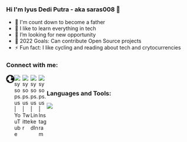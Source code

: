 ### Hi I'm Iyus Dedi Putra - aka saras008 👋 

- 🔭 I'm count down to become a father
- 🌱 I like to learn everything in tech
- 👯 I’m looking for new opportunity
- 🥅 2022 Goals: Can contribute Open Source projects
- ⚡ Fun fact: I like cycling and reading about tech and crytocurrencies

### Connect with me:

<a href="https://sysops.us"><img align="left" alt="sysops.us" width="22px" src="https://raw.githubusercontent.com/iconic/open-iconic/master/svg/globe.svg"/></a>
<a href="https://www.youtube.com/channel/UCA-8_CVsubqXXzbKm26cw_Q"><img align="left" alt="sysops.us | YouTube" width="22px" src="https://cdn.jsdelivr.net/npm/simple-icons@v3/icons/youtube.svg" /></a>
<a href="https://twitter.com/idcrypto7"><img align="left" alt="sysops.us | Twitter" width="22px" src="https://cdn.jsdelivr.net/npm/simple-icons@v3/icons/twitter.svg" /></a>
<a href="https://www.linkedin.com/in/iyus-dedi-putra-33a3925b/"><img align="left" alt="sysops.us | LinkedIn" width="22px" src="https://cdn.jsdelivr.net/npm/simple-icons@v3/icons/linkedin.svg" /></a>
<a href="https://www.instagram.com/iyus_simatupang/?hl=en"><img align="left" alt="sysops.us | Instagram" width="22px" src="https://cdn.jsdelivr.net/npm/simple-icons@v3/icons/instagram.svg" /></a>

<br />

### Languages and Tools:
<a href="https://icons8.com/icon/22813/docker"><img src="https://img.icons8.com/color/48/000000/docker.png"/></a><br>

<br />
<br />
